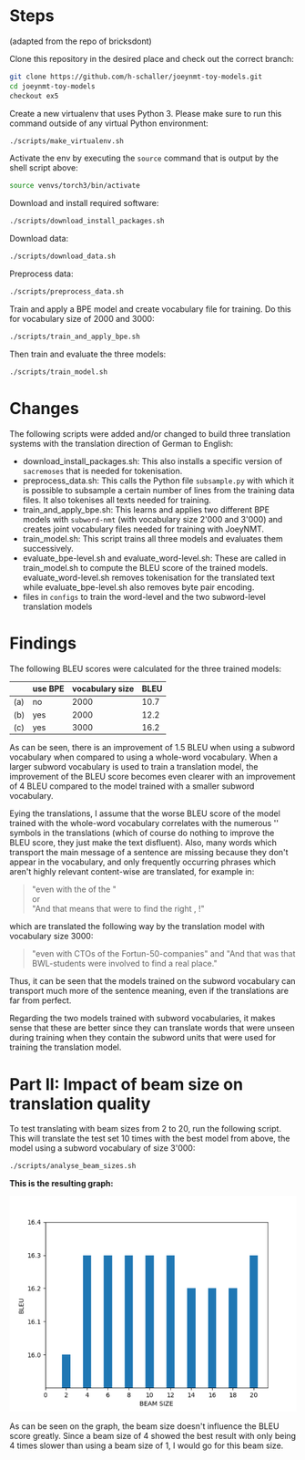 # Steps
(adapted from the repo of bricksdont)

Clone this repository in the desired place and check out the correct branch:

```sh
git clone https://github.com/h-schaller/joeynmt-toy-models.git
cd joeynmt-toy-models
checkout ex5
```

Create a new virtualenv that uses Python 3. Please make sure to run this command outside of any virtual Python environment:

```sh
./scripts/make_virtualenv.sh
```

Activate the env by executing the `source` command that is output by the shell script above:

```sh
source venvs/torch3/bin/activate
```

Download and install required software:

```sh
./scripts/download_install_packages.sh
```

Download data:
```sh
./scripts/download_data.sh
```

Preprocess data:

```sh
./scripts/preprocess_data.sh
```

Train and apply a BPE model and create vocabulary file for training. Do this for vocabulary size of 2000 and 3000:

```sh
./scripts/train_and_apply_bpe.sh
```

Then train and evaluate the three models:

```sh
./scripts/train_model.sh
```

# Changes
The following scripts were added and/or changed to build three translation systems with the translation direction of German to English:
- download_install_packages.sh: This also installs a specific version of `sacremoses` that is needed for tokenisation.
- preprocess_data.sh: This calls the Python file `subsample.py` with which it is possible to subsample a certain number of lines from the training data files. It also tokenises all texts needed for training.
- train_and_apply_bpe.sh: This learns and applies two different BPE models with `subword-nmt` (with vocabulary size 2'000 and 3'000) and creates joint vocabulary files needed for training with JoeyNMT.
- train_model.sh: This script trains all three models and evaluates them successively.
- evaluate_bpe-level.sh and evaluate_word-level.sh: These are called in train_model.sh to compute the BLEU score of the trained models. evaluate_word-level.sh removes tokenisation for the translated text while evaluate_bpe-level.sh also removes byte pair encoding.
- files in `configs` to train the word-level and the two subword-level translation models

# Findings
The following BLEU scores were calculated for the three trained models:

|  | use BPE | vocabulary size | BLEU
--- | --- | --- | ---
(a) | no | 2000 | 10.7
(b) | yes | 2000 | 12.2
(c) | yes | 3000 | 16.2

As can be seen, there is an improvement of 1.5 BLEU when using a subword vocabulary when compared to using a whole-word vocabulary.
When a larger subword vocabulary is used to train a translation model, the improvement of the BLEU score becomes even clearer with an improvement of 4 BLEU compared to the model trained with a smaller subword vocabulary.

Eying the translations, I assume that the worse BLEU score of the model trained with the whole-word vocabulary correlates with the numerous '<unk>' symbols in the translations (which of course do nothing to improve the BLEU score, they just make the text disfluent). Also, many words which transport the main message of a sentence are missing because they don't appear in the vocabulary, and only frequently occurring phrases which aren't highly relevant content-wise are translated, for example in:

> "even with the <unk> of the <unk>"  
or  
> "And that means that <unk> were <unk> to find the right <unk>, <unk>!"

which are translated the following way by the translation model with vocabulary size 3000:
> "even with CTOs of the Fortun-50-companies"
and
> "And that was that BWL-students were involved to find a real place."

Thus, it can be seen that the models trained on the subword vocabulary can transport much more of the sentence meaning, even if the translations are far from perfect.

Regarding the two models trained with subword vocabularies, it makes sense that these are better since they can translate words that were unseen during training when they contain the subword units that were used for training the translation model.

# Part II: Impact of beam size on translation quality
To test translating with beam sizes from 2 to 20, run the following script. This will translate the test set 10 times with the best model from above, the model using a subword vocabulary of size 3'000:

```sh
./scripts/analyse_beam_sizes.sh
```

**This is the resulting graph:**



![Beam size graph](beam_graph.png)

As can be seen on the graph, the beam size doesn't influence the BLEU score greatly. Since a beam size of 4 showed the best result with only being 4 times slower than using a beam size of 1, I would go for this beam size.
